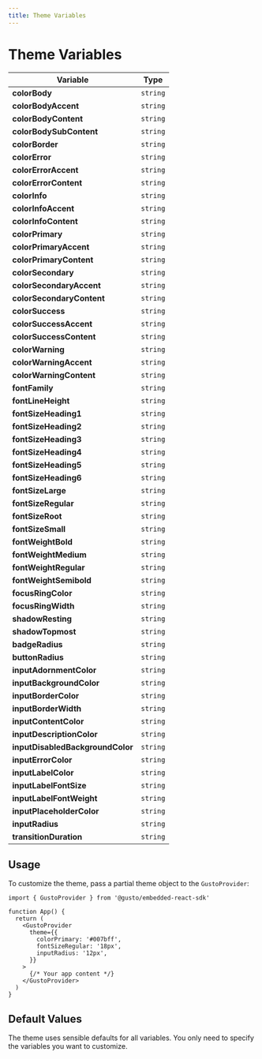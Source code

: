 ```yaml
---
title: Theme Variables
---
```

# Theme Variables

| Variable                         | Type     |
| -------------------------------- | -------- |
| **colorBody**                    | `string` |
| **colorBodyAccent**              | `string` |
| **colorBodyContent**             | `string` |
| **colorBodySubContent**          | `string` |
| **colorBorder**                  | `string` |
| **colorError**                   | `string` |
| **colorErrorAccent**             | `string` |
| **colorErrorContent**            | `string` |
| **colorInfo**                    | `string` |
| **colorInfoAccent**              | `string` |
| **colorInfoContent**             | `string` |
| **colorPrimary**                 | `string` |
| **colorPrimaryAccent**           | `string` |
| **colorPrimaryContent**          | `string` |
| **colorSecondary**               | `string` |
| **colorSecondaryAccent**         | `string` |
| **colorSecondaryContent**        | `string` |
| **colorSuccess**                 | `string` |
| **colorSuccessAccent**           | `string` |
| **colorSuccessContent**          | `string` |
| **colorWarning**                 | `string` |
| **colorWarningAccent**           | `string` |
| **colorWarningContent**          | `string` |
| **fontFamily**                   | `string` |
| **fontLineHeight**               | `string` |
| **fontSizeHeading1**             | `string` |
| **fontSizeHeading2**             | `string` |
| **fontSizeHeading3**             | `string` |
| **fontSizeHeading4**             | `string` |
| **fontSizeHeading5**             | `string` |
| **fontSizeHeading6**             | `string` |
| **fontSizeLarge**                | `string` |
| **fontSizeRegular**              | `string` |
| **fontSizeRoot**                 | `string` |
| **fontSizeSmall**                | `string` |
| **fontWeightBold**               | `string` |
| **fontWeightMedium**             | `string` |
| **fontWeightRegular**            | `string` |
| **fontWeightSemibold**           | `string` |
| **focusRingColor**               | `string` |
| **focusRingWidth**               | `string` |
| **shadowResting**                | `string` |
| **shadowTopmost**                | `string` |
| **badgeRadius**                  | `string` |
| **buttonRadius**                 | `string` |
| **inputAdornmentColor**          | `string` |
| **inputBackgroundColor**         | `string` |
| **inputBorderColor**             | `string` |
| **inputBorderWidth**             | `string` |
| **inputContentColor**            | `string` |
| **inputDescriptionColor**        | `string` |
| **inputDisabledBackgroundColor** | `string` |
| **inputErrorColor**              | `string` |
| **inputLabelColor**              | `string` |
| **inputLabelFontSize**           | `string` |
| **inputLabelFontWeight**         | `string` |
| **inputPlaceholderColor**        | `string` |
| **inputRadius**                  | `string` |
| **transitionDuration**           | `string` |

## Usage

To customize the theme, pass a partial theme object to the `GustoProvider`:

```tsx
import { GustoProvider } from '@gusto/embedded-react-sdk'

function App() {
  return (
    <GustoProvider
      theme={{
        colorPrimary: '#007bff',
        fontSizeRegular: '18px',
        inputRadius: '12px',
      }}
    >
      {/* Your app content */}
    </GustoProvider>
  )
}
```

## Default Values

The theme uses sensible defaults for all variables. You only need to specify the variables you want to customize.
